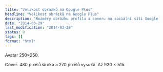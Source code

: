 ```yaml
---
title: "Velikost obrázků na Google Plus"
headline: "Velikost obrázků na Google Plus"
description: "Rozměry obrázku profilu a coveru na sociální síti Google Plus."
date: "2014-03-29"
last_modification: "2014-03-29"
status: 0
tags: []
format: "html"
---
```


Avatar 250×250.

Cover: 480 pixelů široká a 270 pixelů vysoká. Až 920 × 515.